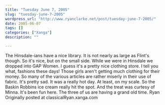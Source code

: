```yaml
---
title: "Tuesday June 7, 2005"
slug: "tuesday-june-7-2005"
wordpress_url: "http://www.ryanclarke.net/post/tuesday-june-7-2005/"
date: 2005-06-07
tags: []
categories: ["Xanga"]
description: ""

---
```


The Hinsdale-ians have a nice library. It is not nearly as large as Flint's though. So it's nice, but on the small side.
 While we were in Hinsdale we dropped into GAP Women. I guess it's a pretty nice clothing store. I tell you what, fashions these days! Those girls aren't getting much clothing for their money. So many of the various articles are rather miserly in their use of fabric. It's pretty sad.
 It was a really hot day. At least, on my scale. So the Baskin Robbins ice cream really hit the spot. And the treat was curtesy of Minna. It's been fun here. The three of us are having a grand old time.
 Ryan
Originally posted at classicalRyan.xanga.com
